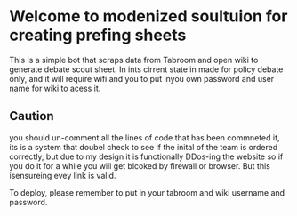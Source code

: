 # Welcome to modenized soultuion for creating prefing sheets 
This is a simple bot that scraps data from Tabroom and open wiki to generate debate scout sheet. In ints cirrent state in made for policy debate only, and it will require wifi and you to put inyou own password and user name for wiki to acess it. 


## Caution 
you should un-comment all the lines of code that has been commneted it, its is a system that doubel check to see if the inital of the team is ordered correctly, but due to my design it is functionally DDos-ing the website so if you do it for a while you will get blcoked by firewall or browser. But this isensureing evey link is valid. 

To deploy, please remember to put in your tabroom and wiki username and password. 
